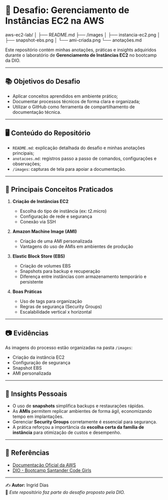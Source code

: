 # 🚀 Desafio: Gerenciamento de Instâncias EC2 na AWS





aws-ec2-lab/
│
├── README.md
├── /images
│   ├── instancia-ec2.png
│   ├── snapshot-ebs.png
│   └── ami-criada.png
└── anotações.md


Este repositório contém minhas anotações, práticas e insights adquiridos durante o laboratório de **Gerenciamento de Instâncias EC2** no bootcamp da DIO.

---

## 📚 Objetivos do Desafio

- Aplicar conceitos aprendidos em ambiente prático;
- Documentar processos técnicos de forma clara e organizada;
- Utilizar o GitHub como ferramenta de compartilhamento de documentação técnica.

---

## 🖥️ Conteúdo do Repositório

- `README.md`: explicação detalhada do desafio e minhas anotações principais;
- `anotacoes.md`: registros passo a passo de comandos, configurações e observações;
- `/images`: capturas de tela para apoiar a documentação.

---

## 📝 Principais Conceitos Praticados

1. **Criação de Instâncias EC2**
   - Escolha do tipo de instância (ex: t2.micro)
   - Configuração de rede e segurança
   - Conexão via SSH

2. **Amazon Machine Image (AMI)**
   - Criação de uma AMI personalizada
   - Vantagens do uso de AMIs em ambientes de produção

3. **Elastic Block Store (EBS)**
   - Criação de volumes EBS
   - Snapshots para backup e recuperação
   - Diferença entre instâncias com armazenamento temporário e persistente

4. **Boas Práticas**
   - Uso de tags para organização
   - Regras de segurança (Security Groups)
   - Escalabilidade vertical x horizontal

---

## 📷 Evidências

As imagens do processo estão organizadas na pasta `/images`:

- Criação da instância EC2
- Configuração de segurança
- Snapshot EBS
- AMI personalizada

---

## 🌟 Insights Pessoais

- O uso de **snapshots** simplifica backups e restaurações rápidas.
- As **AMIs** permitem replicar ambientes de forma ágil, economizando tempo em implantações.
- Gerenciar **Security Groups** corretamente é essencial para segurança.
- A prática reforçou a importância da **escolha certa da família de instância** para otimização de custos e desempenho.

---

## 🔗 Referências

- [Documentação Oficial da AWS](https://docs.aws.amazon.com/)
- [DIO - Bootcamp Santander Code Girls](https://www.dio.me/)

---

✍️ **Autor:** Ingrid Dias  
📌 *Este repositório faz parte do desafio proposto pela DIO.*
